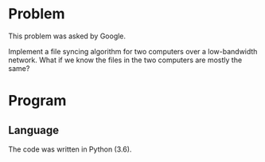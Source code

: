 # Problem

This problem was asked by Google.

Implement a file syncing algorithm for two computers over a low-bandwidth network. What if we know the files in the two computers are mostly the same?

# Program
## Language

The code was written in Python (3.6).
